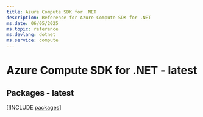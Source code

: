 ```yaml
---
title: Azure Compute SDK for .NET
description: Reference for Azure Compute SDK for .NET
ms.date: 06/05/2025
ms.topic: reference
ms.devlang: dotnet
ms.service: compute
---
```

# Azure Compute SDK for .NET - latest
## Packages - latest
[!INCLUDE [packages](compute-index.md)]